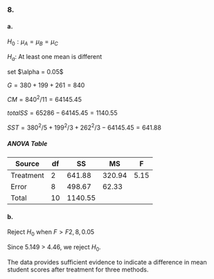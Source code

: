 ### 8.
#### a.

$H_0: \mu_A = \mu_B = \mu_C$

$H_a$: At least one mean is different  

set $\alpha = 0.05\$

$G=380+199+261=840$

$CM=840^2/11=64145.45$

$total SS=65286-64145.45=1140.55$

$SST=380^2/5+199^2/3+262^2/3-64145.45=641.88$

##### ANOVA Table

| Source     | df  | SS         | MS         | F       |
|------------|-----|------------|------------|---------|
| Treatment  | $2$ | $641.88$   | $320.94$   | $5.15$  |
| Error      | $8$ | $498.67$   | $62.33$    |         |
| Total      | $10$| $1140.55$  |            |         |


#### b.
Reject $H_0$ when $F>F{2,8,0.05}$

Since 5.149 > 4.46, we reject $H_0$. 

The data provides sufficient evidence to indicate a difference in mean student scores after treatment for three methods.
